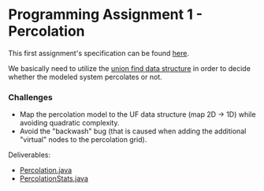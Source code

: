 # Programming Assignment 1 - Percolation

This first assignment's specification can be found [here](http://coursera.cs.princeton.edu/algs4/assignments/percolation.html).

We basically need to utilize the [union find data structure](https://en.wikipedia.org/wiki/Disjoint-set_data_structure) in order to decide whether the modeled system percolates or not.

### Challenges
* Map the percolation model to the UF data structure (map 2D -> 1D) while avoiding quadratic complexity.
* Avoid the "backwash" bug (that is caused when adding the additional "virtual" nodes to the percolation grid).

Deliverables:

* [Percolation.java](src/Percolation.java)
* [PercolationStats.java](src/PercolationStats.java)
